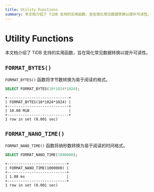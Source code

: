 ```yaml
---
title: Utility Functions
summary: 本文档介绍了 TiDB 支持的实用函数，旨在简化常见数据转换以提升可读性。
---
```


# Utility Functions

本文档介绍了 TiDB 支持的实用函数，旨在简化常见数据转换以提升可读性。

## `FORMAT_BYTES()`

`FORMAT_BYTES()` 函数将字节数转换为易于阅读的格式。

```sql
SELECT FORMAT_BYTES(10*1024*1024);
```

```
+----------------------------+
| FORMAT_BYTES(10*1024*1024) |
+----------------------------+
| 10.00 MiB                  |
+----------------------------+
1 row in set (0.001 sec)
```

## `FORMAT_NANO_TIME()`

`FORMAT_NANO_TIME()` 函数将纳秒数转换为易于阅读的时间格式。

```sql
SELECT FORMAT_NANO_TIME(1000000);
```

```
+---------------------------+
| FORMAT_NANO_TIME(1000000) |
+---------------------------+
| 1.00 ms                   |
+---------------------------+
1 row in set (0.001 sec)
```